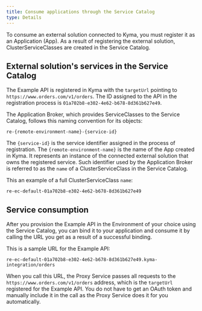 ```yaml
---
title: Consume applications through the Service Catalog
type: Details
---
```


To consume an external solution connected to Kyma, you must register it as an Application (App). As a result of registering the external solution, ClusterServiceClasses are created in the Service Catalog.

## External solution's services in the Service Catalog

The Example API is registered in Kyma with the `targetUrl` pointing to `https://www.orders.com/v1/orders`. The ID assigned to the API in the registration process is `01a702b8-e302-4e62-b678-8d361b627e49`.

The Application Broker, which provides ServiceClasses to the Service Catalog, follows this naming convention for its objects:
```
re-{remote-environment-name}-{service-id}
```
The `{service-id}` is the service identifier assigned in the process of registration. The `{remote-environment-name}` is the name of the App created in Kyma. It represents an instance of the connected external solution that owns the registered service. Such identifier used by the Application Broker is referred to as the `name` of a ClusterServiceClass in the Service Catalog.

This an example of a full ClusterServiceClass `name`:
```
re-ec-default-01a702b8-e302-4e62-b678-8d361b627e49
```

## Service consumption

After you provision the Example API in the Environment of your choice using the Service Catalog, you can bind it to your application and consume it by calling the URL you get as a result of a successful binding.

This is a sample URL for the Example API:
```
re-ec-default-01a702b8-e302-4e62-b678-8d361b627e49.kyma-integration/orders
```

When you call this URL, the Proxy Service passes all requests to the `https://www.orders.com/v1/orders` address, which is the `targetUrl` registered for the Example API. You do not have to get an OAuth token and manually include it in the call as the Proxy Service does it for you automatically.
